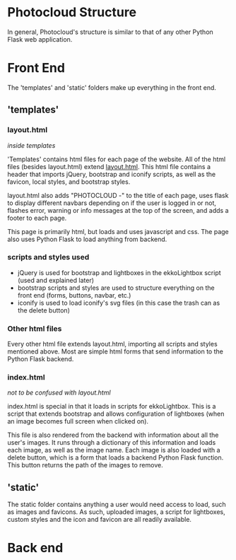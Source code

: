 # Photocloud Structure

In general, Photocloud's structure is similar to that of any other Python Flask web application.

# Front End

The 'templates' and 'static' folders make up everything in the front end. 

## 'templates'

### layout.html
*inside templates*

'Templates' contains html files for each page of the website. All of the html files (besides layout.html) extend [layout.html](templates/layout.html). This html file contains a header that imports jQuery, bootstrap and iconify scripts, as well as the favicon, local styles, and bootstrap styles. 

layout.html also adds "PHOTOCLOUD -" to the title of each page, uses flask to display different navbars depending on if the user is logged in or not, flashes error, warning or info messages at the top of the screen, and adds a footer to each page.

This page is primarily html, but loads and uses javascript and css.
The page also uses Python Flask to load anything from backend.

### scripts and styles used

- jQuery is used for bootstrap and lightboxes in the ekkoLightbox script (used and explained later)
- bootstrap scripts and styles are used to structure everything on the front end (forms, buttons, navbar, etc.)
- iconify is used to load iconify's svg files (in this case the trash can as the delete button)

### Other html files

Every other html file extends layout.html, importing all scripts and styles mentioned above. Most are simple html forms that send information to the Python Flask backend.

### index.html
*not to be confused with layout.html*

index.html is special in that it loads in scripts for ekkoLightbox. This is a script that extends bootstrap and allows configuration of lightboxes (when an image becomes full screen when clicked on). 

This file is also rendered from the backend with information about all the user's images. It runs through a dictionary of this information and loads each image, as well as the image name. Each image is also loaded with a delete button, which is a form that loads a backend Python Flask function. This button returns the path of the images to remove.

## 'static'

The static folder contains anything a user would need access to load, such as images and favicons. As such, uploaded images, a script for lightboxes, custom styles and the icon and favicon are all readily available.

# Back end



